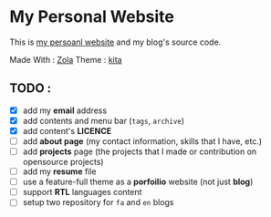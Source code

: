 # My Personal Website
This is [my persoanl website](https://amiraref.github.io) and my blog's source code.

Made With : [Zola](https://www.getzola.org/)
Theme : [kita](https://github.com/st1020/kita)


## TODO :
- [x] add my **email** address
- [x] add contents and menu bar (`tags`, `archive`)
- [x] add content's **LICENCE**
- [ ] add **about page** (my contact information, skills that I have, etc.)
- [ ] add **projects** page (the projects that I made or contribution on opensource projects)
- [ ] add my **resume** file
- [ ] use a feature-full theme as a **porfoilio** website (not just **blog**)
- [ ] support **RTL** languages content
- [ ] setup two repository for `fa` and `en` blogs
